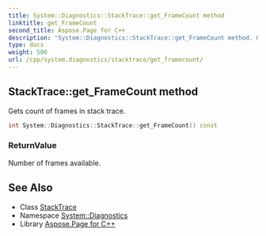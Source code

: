 ```yaml
---
title: System::Diagnostics::StackTrace::get_FrameCount method
linktitle: get_FrameCount
second_title: Aspose.Page for C++
description: 'System::Diagnostics::StackTrace::get_FrameCount method. Gets count of frames in stack trace in C++.'
type: docs
weight: 500
url: /cpp/system.diagnostics/stacktrace/get_framecount/
---
```

## StackTrace::get_FrameCount method


Gets count of frames in stack trace.

```cpp
int System::Diagnostics::StackTrace::get_FrameCount() const
```


### ReturnValue

Number of frames available.

## See Also

* Class [StackTrace](../)
* Namespace [System::Diagnostics](../../)
* Library [Aspose.Page for C++](../../../)
